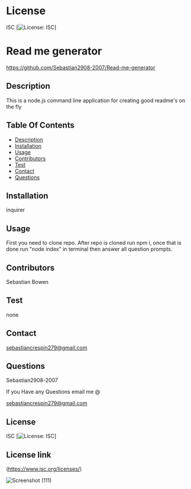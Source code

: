 # License
 ISC
[![License: ISC](https://img.shields.io/badge/License-ISC-blue.svg)]
                 
      

# Read me generator
 https://github.com/Sebastian2908-2007/Read-me-generator
 ## Description

This is a node.js command line application for creating good readme's on the fly
    
 ## Table Of Contents
* [Description](#description)
* [Installation](#installation)
* [Usage](#usage)
* [Contributors](#contributors)
* [Test](#test)
* [Contact](#contact)
* [Questions](#questions)
    
 ## Installation

inquirer

## Usage
 First you need to clone repo. After repo is cloned run npm i, once that is done run "node index" in terminal then answer all question prompts.

 ## Contributors

  Sebastian Bowen

 ## Test 

 none
    
## Contact

 sebastiancrespin279@gmail.com

## Questions

 Sebastian2908-2007

If you Have any Questions email me @

sebastiancrespin279@gmail.com


## License
ISC 
[![License: ISC](https://img.shields.io/badge/License-ISC-blue.svg)]

## License link
(https://www.isc.org/licenses/) 

![Screenshot (111)](https://user-images.githubusercontent.com/77297220/146632002-8711e242-174c-45f3-a00f-d6e123a56e98.png)

